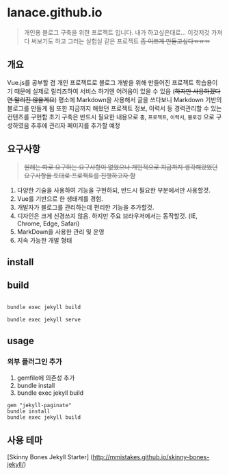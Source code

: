 # lanace.github.io

> 개인용 블로그 구축을 위한 프로젝트 입니다.
> 내가 하고싶은대로... 이것저것 가져다 써보기도 하고 그러는 실험실 같은 프로젝트
> ~~좀 이쁘게 만들고싶다ㅠㅠㅠ~~

## 개요

Vue.js를 공부할 겸 개인 프로젝트로 블로그 개발을 위해 만들어진 프로젝트
학습용이기 때문에 실제로 릴리즈하여 서비스 하기엔 어려움이 있을 수 있음 (~~하지만 사용하겠다면 말리진 않을게요~~)
평소에 Markdown을 사용해서 글을 쓰다보니 Markdown 기반의 블로그를 만들게 됨
또한 지금까지 해왔던 프로젝트 정보, 이력서 등 경력관리할 수 있는 컨텐츠를 구현함
초기 구축은 반드시 필요한 내용으로 `홈`, `프로젝트`, `이력서`, `블로깅` 으로 구성하였음
추후에 관리자 페이지를 추가할 예정

## 요구사항

> ~~원래는 따로 요구하는 요구사항이 없었으나 개인적으로 지금까지 생각해왔었던 요구사항을 토대로 프로젝트를 진행하고자 함~~

1. 다양한 기술을 사용하여 기능을 구현하되, 반드시 필요한 부분에서만 사용할것.
1. Vue를 기반으로 한 생태계를 경험.
1. 개발자가 블로그를 관리하는데 편리한 기능을 추가할것.
1. 디자인은 크게 신경쓰지 않음. 하지만 주요 브라우저에서는 동작할것. (IE, Chrome, Edge, Safari)
1. MarkDown을 사용한 관리 및 운영
1. 지속 가능한 개발 형태

## install

## build

``` bash

bundle exec jekyll build

bundle exec jekyll serve

```

## usage

### 외부 플러그인 추가

1. gemfile에 의존성 추가
2. bundle install
3. bundle exec jekyll build


```
gem "jekyll-paginate"
bundle install
bundle exec jekyll build
```

## 사용 테마

[Skinny Bones Jekyll Starter] (http://mmistakes.github.io/skinny-bones-jekyll/)
